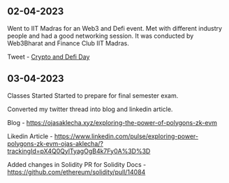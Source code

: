 ## 02-04-2023

Went to IIT Madras for an Web3 and Defi event. Met with different industry people and had a good networking session. 
It was conducted by Web3Bharat and Finance Club IIT Madras.

Tweet - [Crypto and Defi Day](https://twitter.com/ojasaklecha/status/1642724140330409986)

## 03-04-2023

Classes Started Started to prepare for final semester exam.

Converted my twitter thread into blog and linkedin article.

Blog - 
https://ojasaklecha.xyz/exploring-the-power-of-polygons-zk-evm

Likedin Article - 
https://www.linkedin.com/pulse/exploring-power-polygons-zk-evm-ojas-aklecha/?trackingId=pX4Q0QylTyagOgB4k7Fy0A%3D%3D

Added changes in Solidity PR for Solidity Docs - 
https://github.com/ethereum/solidity/pull/14084
